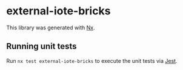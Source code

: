 # external-iote-bricks

This library was generated with [Nx](https://nx.dev).

## Running unit tests

Run `nx test external-iote-bricks` to execute the unit tests via [Jest](https://jestjs.io).
